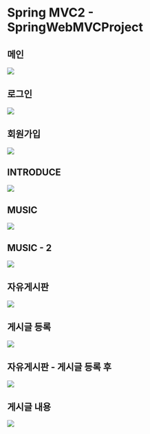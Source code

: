 # Spring MVC2 - SpringWebMVCProject

## 메인
<img src="https://user-images.githubusercontent.com/60464237/155861657-f2948db4-72c5-4e22-8017-81ce7520ef4b.png" />

## 로그인
<img src="https://user-images.githubusercontent.com/60464237/155861658-cff6d1c8-2b8b-4fd6-bfb1-52b7671f6a0c.png" />

## 회원가입
<img src="https://user-images.githubusercontent.com/60464237/155861659-8682f588-eb09-4b86-a7a3-f85432a1c0c0.png" />

## INTRODUCE
<img src="https://user-images.githubusercontent.com/60464237/155861660-7dd4d682-9f50-4b44-95bd-ff0a39787c24.png" />

## MUSIC
<img src="https://user-images.githubusercontent.com/60464237/155861661-b47e2034-8311-40a5-839e-de89f70b1f36.png" />

## MUSIC - 2
<img src="https://user-images.githubusercontent.com/60464237/155861662-a5a113ca-763d-4550-8b54-3b6879c3c18d.png" />

## 자유게시판
<img src="https://user-images.githubusercontent.com/60464237/155861663-d0bdb8c8-19d8-4b48-9ad2-6fb290769421.png" />

## 게시글 등록
<img src="https://user-images.githubusercontent.com/60464237/155861664-32b2bd18-5e21-4464-9ea0-008226140936.png" />

## 자유게시판 - 게시글 등록 후
<img src="https://user-images.githubusercontent.com/60464237/155861665-cb62ca2e-64e7-42fe-bd96-89fef4d0c5ee.png" />

## 게시글 내용
<img src="https://user-images.githubusercontent.com/60464237/155861666-a8aaada1-219a-4543-a69e-716f6e48de9d.png" />
